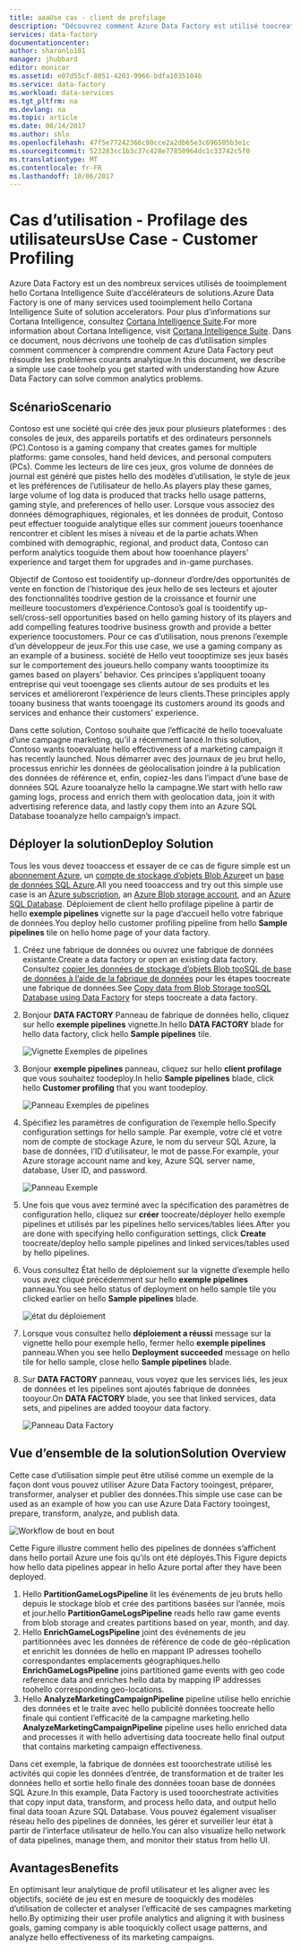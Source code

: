 ```yaml
---
title: aaaUse cas - client de profilage
description: "Découvrez comment Azure Data Factory est utilisé toocreate piloté par des données du flux de travail (pipeline) tooprofile jeu clients."
services: data-factory
documentationcenter: 
author: sharonlo101
manager: jhubbard
editor: monicar
ms.assetid: e07d55cf-8051-4203-9966-bdfa1035104b
ms.service: data-factory
ms.workload: data-services
ms.tgt_pltfrm: na
ms.devlang: na
ms.topic: article
ms.date: 08/14/2017
ms.author: shlo
ms.openlocfilehash: 47f5e77242366c80cce2a2db65e3c696505b3e1c
ms.sourcegitcommit: 523283cc1b3c37c428e77850964dc1c33742c5f0
ms.translationtype: MT
ms.contentlocale: fr-FR
ms.lasthandoff: 10/06/2017
---
```

# <a name="use-case---customer-profiling"></a><span data-ttu-id="44f38-103">Cas d’utilisation - Profilage des utilisateurs</span><span class="sxs-lookup"><span data-stu-id="44f38-103">Use Case - Customer Profiling</span></span>
<span data-ttu-id="44f38-104">Azure Data Factory est un des nombreux services utilisés de tooimplement hello Cortana Intelligence Suite d’accélérateurs de solutions.</span><span class="sxs-lookup"><span data-stu-id="44f38-104">Azure Data Factory is one of many services used tooimplement hello Cortana Intelligence Suite of solution accelerators.</span></span>  <span data-ttu-id="44f38-105">Pour plus d’informations sur Cortana Intelligence, consultez [Cortana Intelligence Suite](http://www.microsoft.com/cortanaanalytics).</span><span class="sxs-lookup"><span data-stu-id="44f38-105">For more information about Cortana Intelligence, visit [Cortana Intelligence Suite](http://www.microsoft.com/cortanaanalytics).</span></span> <span data-ttu-id="44f38-106">Dans ce document, nous décrivons une toohelp de cas d’utilisation simples comment commencer à comprendre comment Azure Data Factory peut résoudre les problèmes courants analytique.</span><span class="sxs-lookup"><span data-stu-id="44f38-106">In this document, we describe a simple use case toohelp you get started with understanding how Azure Data Factory can solve common analytics problems.</span></span>

## <a name="scenario"></a><span data-ttu-id="44f38-107">Scénario</span><span class="sxs-lookup"><span data-stu-id="44f38-107">Scenario</span></span>
<span data-ttu-id="44f38-108">Contoso est une société qui crée des jeux pour plusieurs plateformes : des consoles de jeux, des appareils portatifs et des ordinateurs personnels (PC).</span><span class="sxs-lookup"><span data-stu-id="44f38-108">Contoso is a gaming company that creates games for multiple platforms: game consoles, hand held devices, and personal computers (PCs).</span></span> <span data-ttu-id="44f38-109">Comme les lecteurs de lire ces jeux, gros volume de données de journal est généré que pistes hello des modèles d’utilisation, le style de jeux et les préférences de l’utilisateur de hello.</span><span class="sxs-lookup"><span data-stu-id="44f38-109">As players play these games, large volume of log data is produced that tracks hello usage patterns, gaming style, and preferences of hello user.</span></span>  <span data-ttu-id="44f38-110">Lorsque vous associez des données démographiques, régionales, et les données de produit, Contoso peut effectuer tooguide analytique elles sur comment joueurs tooenhance rencontrer et ciblent les mises à niveau et de la partie achats.</span><span class="sxs-lookup"><span data-stu-id="44f38-110">When combined with demographic, regional, and product data, Contoso can perform analytics tooguide them about how tooenhance players’ experience and target them for upgrades and in-game purchases.</span></span> 

<span data-ttu-id="44f38-111">Objectif de Contoso est tooidentify up-donneur d’ordre/des opportunités de vente en fonction de l’historique des jeux hello de ses lecteurs et ajouter des fonctionnalités toodrive gestion de la croissance et fournir une meilleure toocustomers d’expérience.</span><span class="sxs-lookup"><span data-stu-id="44f38-111">Contoso’s goal is tooidentify up-sell/cross-sell opportunities based on hello gaming history of its players and add compelling features toodrive business growth and provide a better experience toocustomers.</span></span> <span data-ttu-id="44f38-112">Pour ce cas d’utilisation, nous prenons l’exemple d’un développeur de jeux.</span><span class="sxs-lookup"><span data-stu-id="44f38-112">For this use case, we use a gaming company as an example of a business.</span></span> <span data-ttu-id="44f38-113">société de Hello veut toooptimize ses jeux basés sur le comportement des joueurs.</span><span class="sxs-lookup"><span data-stu-id="44f38-113">hello company wants toooptimize its games based on players’ behavior.</span></span> <span data-ttu-id="44f38-114">Ces principes s’appliquent tooany entreprise qui veut tooengage ses clients autour de ses produits et les services et amélioreront l’expérience de leurs clients.</span><span class="sxs-lookup"><span data-stu-id="44f38-114">These principles apply tooany business that wants tooengage its customers around its goods and services and enhance their customers’ experience.</span></span>

<span data-ttu-id="44f38-115">Dans cette solution, Contoso souhaite que l’efficacité de hello tooevaluate d’une campagne marketing, qu'il a récemment lancé.</span><span class="sxs-lookup"><span data-stu-id="44f38-115">In this solution, Contoso wants tooevaluate hello effectiveness of a marketing campaign it has recently launched.</span></span> <span data-ttu-id="44f38-116">Nous démarrer avec des journaux de jeu brut hello, processus enrichir les données de géolocalisation joindre à la publication des données de référence et, enfin, copiez-les dans l’impact d’une base de données SQL Azure tooanalyze hello la campagne.</span><span class="sxs-lookup"><span data-stu-id="44f38-116">We start with hello raw gaming logs, process and enrich them with geolocation data, join it with advertising reference data, and lastly copy them into an Azure SQL Database tooanalyze hello campaign’s impact.</span></span>

## <a name="deploy-solution"></a><span data-ttu-id="44f38-117">Déployer la solution</span><span class="sxs-lookup"><span data-stu-id="44f38-117">Deploy Solution</span></span>
<span data-ttu-id="44f38-118">Tous les vous devez tooaccess et essayer de ce cas de figure simple est un [abonnement Azure](https://azure.microsoft.com/pricing/free-trial/), un [compte de stockage d’objets Blob Azure](../storage/common/storage-create-storage-account.md#create-a-storage-account)et un [base de données SQL Azure](../sql-database/sql-database-get-started.md).</span><span class="sxs-lookup"><span data-stu-id="44f38-118">All you need tooaccess and try out this simple use case is an [Azure subscription](https://azure.microsoft.com/pricing/free-trial/), an [Azure Blob storage account](../storage/common/storage-create-storage-account.md#create-a-storage-account), and an [Azure SQL Database](../sql-database/sql-database-get-started.md).</span></span> <span data-ttu-id="44f38-119">Déploiement de client hello profilage pipeline à partir de hello **exemple pipelines** vignette sur la page d’accueil hello votre fabrique de données.</span><span class="sxs-lookup"><span data-stu-id="44f38-119">You deploy hello customer profiling pipeline from hello **Sample pipelines** tile on hello home page of your data factory.</span></span>

1. <span data-ttu-id="44f38-120">Créez une fabrique de données ou ouvrez une fabrique de données existante.</span><span class="sxs-lookup"><span data-stu-id="44f38-120">Create a data factory or open an existing data factory.</span></span> <span data-ttu-id="44f38-121">Consultez [copier les données de stockage d’objets Blob tooSQL de base de données à l’aide de la fabrique de données](data-factory-copy-data-from-azure-blob-storage-to-sql-database.md) pour les étapes toocreate une fabrique de données.</span><span class="sxs-lookup"><span data-stu-id="44f38-121">See [Copy data from Blob Storage tooSQL Database using Data Factory](data-factory-copy-data-from-azure-blob-storage-to-sql-database.md) for steps toocreate a data factory.</span></span>
2. <span data-ttu-id="44f38-122">Bonjour **DATA FACTORY** Panneau de fabrique de données hello, cliquez sur hello **exemple pipelines** vignette.</span><span class="sxs-lookup"><span data-stu-id="44f38-122">In hello **DATA FACTORY** blade for hello data factory, click hello **Sample pipelines** tile.</span></span>

    ![Vignette Exemples de pipelines](./media/data-factory-samples/SamplePipelinesTile.png)
3. <span data-ttu-id="44f38-124">Bonjour **exemple pipelines** panneau, cliquez sur hello **client profilage** que vous souhaitez toodeploy.</span><span class="sxs-lookup"><span data-stu-id="44f38-124">In hello **Sample pipelines** blade, click hello **Customer profiling** that you want toodeploy.</span></span>

    ![Panneau Exemples de pipelines](./media/data-factory-samples/SampleTile.png)
4. <span data-ttu-id="44f38-126">Spécifiez les paramètres de configuration de l’exemple hello.</span><span class="sxs-lookup"><span data-stu-id="44f38-126">Specify configuration settings for hello sample.</span></span> <span data-ttu-id="44f38-127">Par exemple, votre clé et votre nom de compte de stockage Azure, le nom du serveur SQL Azure, la base de données, l’ID d’utilisateur, le mot de passe.</span><span class="sxs-lookup"><span data-stu-id="44f38-127">For example, your Azure storage account name and key, Azure SQL server name, database, User ID, and password.</span></span>

    ![Panneau Exemple](./media/data-factory-samples/SampleBlade.png)
5. <span data-ttu-id="44f38-129">Une fois que vous avez terminé avec la spécification des paramètres de configuration hello, cliquez sur **créer** toocreate/déployer hello exemple pipelines et utilisés par les pipelines hello services/tables liées.</span><span class="sxs-lookup"><span data-stu-id="44f38-129">After you are done with specifying hello configuration settings, click **Create** toocreate/deploy hello sample pipelines and linked services/tables used by hello pipelines.</span></span>
6. <span data-ttu-id="44f38-130">Vous consultez État hello de déploiement sur la vignette d’exemple hello vous avez cliqué précédemment sur hello **exemple pipelines** panneau.</span><span class="sxs-lookup"><span data-stu-id="44f38-130">You see hello status of deployment on hello sample tile you clicked earlier on hello **Sample pipelines** blade.</span></span>

    ![état du déploiement](./media/data-factory-samples/DeploymentStatus.png)
7. <span data-ttu-id="44f38-132">Lorsque vous consultez hello **déploiement a réussi** message sur la vignette hello pour exemple hello, fermer hello **exemple pipelines** panneau.</span><span class="sxs-lookup"><span data-stu-id="44f38-132">When you see hello **Deployment succeeded** message on hello tile for hello sample, close hello **Sample pipelines** blade.</span></span>  
8. <span data-ttu-id="44f38-133">Sur **DATA FACTORY** panneau, vous voyez que les services liés, les jeux de données et les pipelines sont ajoutés fabrique de données tooyour.</span><span class="sxs-lookup"><span data-stu-id="44f38-133">On **DATA FACTORY** blade, you see that linked services, data sets, and pipelines are added tooyour data factory.</span></span>  

    ![Panneau Data Factory](./media/data-factory-samples/DataFactoryBladeAfter.png)

## <a name="solution-overview"></a><span data-ttu-id="44f38-135">Vue d’ensemble de la solution</span><span class="sxs-lookup"><span data-stu-id="44f38-135">Solution Overview</span></span>
<span data-ttu-id="44f38-136">Cette case d’utilisation simple peut être utilisé comme un exemple de la façon dont vous pouvez utiliser Azure Data Factory tooingest, préparer, transformer, analyser et publier des données.</span><span class="sxs-lookup"><span data-stu-id="44f38-136">This simple use case can be used as an example of how you can use Azure Data Factory tooingest, prepare, transform, analyze, and publish data.</span></span>

![Workflow de bout en bout](./media/data-factory-customer-profiling-usecase/EndToEndWorkflow.png)

<span data-ttu-id="44f38-138">Cette Figure illustre comment hello des pipelines de données s’affichent dans hello portail Azure une fois qu’ils ont été déployés.</span><span class="sxs-lookup"><span data-stu-id="44f38-138">This Figure depicts how hello data pipelines appear in hello Azure portal after they have been deployed.</span></span>

1. <span data-ttu-id="44f38-139">Hello **PartitionGameLogsPipeline** lit les événements de jeu bruts hello depuis le stockage blob et crée des partitions basées sur l’année, mois et jour.</span><span class="sxs-lookup"><span data-stu-id="44f38-139">hello **PartitionGameLogsPipeline** reads hello raw game events from blob storage and creates partitions based on year, month, and day.</span></span>
2. <span data-ttu-id="44f38-140">Hello **EnrichGameLogsPipeline** joint des événements de jeu partitionnées avec les données de référence de code de géo-réplication et enrichit les données de hello en mappant IP adresses toohello correspondantes emplacements géographiques.</span><span class="sxs-lookup"><span data-stu-id="44f38-140">hello **EnrichGameLogsPipeline** joins partitioned game events with geo code reference data and enriches hello data by mapping IP addresses toohello corresponding geo-locations.</span></span>
3. <span data-ttu-id="44f38-141">Hello **AnalyzeMarketingCampaignPipeline** pipeline utilise hello enrichie des données et le traite avec hello publicité données toocreate hello finale qui contient l’efficacité de la campagne marketing.</span><span class="sxs-lookup"><span data-stu-id="44f38-141">hello **AnalyzeMarketingCampaignPipeline** pipeline uses hello enriched data and processes it with hello advertising data toocreate hello final output that contains marketing campaign effectiveness.</span></span>

<span data-ttu-id="44f38-142">Dans cet exemple, la fabrique de données est tooorchestrate utilisé les activités qui copie les données d’entrée, de transformation et de traiter les données hello et sortie hello finale des données tooan base de données SQL Azure.</span><span class="sxs-lookup"><span data-stu-id="44f38-142">In this example, Data Factory is used tooorchestrate activities that copy input data, transform, and process hello data, and output hello final data tooan Azure SQL Database.</span></span>  <span data-ttu-id="44f38-143">Vous pouvez également visualiser réseau hello des pipelines de données, les gérer et surveiller leur état à partir de l’interface utilisateur de hello.</span><span class="sxs-lookup"><span data-stu-id="44f38-143">You can also visualize hello network of data pipelines, manage them, and monitor their status from hello UI.</span></span>

## <a name="benefits"></a><span data-ttu-id="44f38-144">Avantages</span><span class="sxs-lookup"><span data-stu-id="44f38-144">Benefits</span></span>
<span data-ttu-id="44f38-145">En optimisant leur analytique de profil utilisateur et les aligner avec les objectifs, société de jeu est en mesure de tooquickly des modèles d’utilisation de collecter et analyser l’efficacité de ses campagnes marketing hello.</span><span class="sxs-lookup"><span data-stu-id="44f38-145">By optimizing their user profile analytics and aligning it with business goals, gaming company is able tooquickly collect usage patterns, and analyze hello effectiveness of its marketing campaigns.</span></span>

